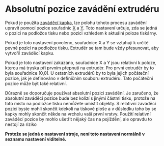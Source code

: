 Absolutní pozice zavádění extrudéru
====
Pokud je použita [zaváděcí kapka](../platform_adhesion/prime_blob_enable.md), lze polohu tohoto procesu zavádění upravit pomocí pozice souřadnic [X](../platform_adhesion/extruder_prime_pos_x.md) a [Y](../platform_adhesion/extruder_prime_pos_y.md). Toto nastavení určuje, zda se jedná o pozici na podložce tisku nebo pozici vzhledem k aktuální poloze tiskárny.

Pokud je toto nastavení povoleno, souřadnice X a Y se vztahují k určité pevné pozici na podložce tisku. Extrudér se tam bude vždy přesunovat, aby vytvořil zaváděcí kapku.

Pokud je toto nastavení zakázáno, souřadnice X a Y jsou relativní k poloze, kterou má tryska při prvním přepnutí na extrudér. Pro první extrudér by to byla souřadnice [0,0]. U ostatních extrudérů by to byla jejich počáteční pozice, jak je definováno v definičním souboru extrudéru. Tato počáteční pozice může být také relativní.

Důrazně se doporučuje používat absolutní pozici zavádění. Je zaručeno, že absolutní zaváděcí pozice bude bez kolizí s jinými částmi tisku, protože na toto místo na podložce tisku nemůžete umístit objekty. S relativní zaváděcí pozicí byste mohli skončit kdekoli na tiskové ploše a v důsledku toho by se kapky mohly skončit někde na vrcholu vaší první vrstvy. Použití relativní zaváděcí pozice by mohlo ušetřit nějaký čas na pojíždění, ale opravdu to nestojí za riziko

**Protože se jedná o nastavení stroje, není toto nastavení normálně v seznamu nastavení viditelné.**